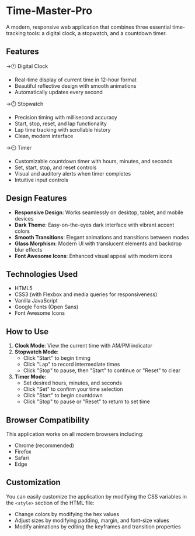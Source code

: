 # Time-Master-Pro

A modern, responsive web application that combines three essential time-tracking tools: a digital clock, a stopwatch, and a countdown timer.

## Features

->🕐 Digital Clock
- Real-time display of current time in 12-hour format
- Beautiful reflective design with smooth animations
- Automatically updates every second

->⏱️ Stopwatch
- Precision timing with millisecond accuracy
- Start, stop, reset, and lap functionality
- Lap time tracking with scrollable history
- Clean, modern interface

->⏲️ Timer
- Customizable countdown timer with hours, minutes, and seconds
- Set, start, stop, and reset controls
- Visual and auditory alerts when timer completes
- Intuitive input controls

## Design Features

- **Responsive Design**: Works seamlessly on desktop, tablet, and mobile devices
- **Dark Theme**: Easy-on-the-eyes dark interface with vibrant accent colors
- **Smooth Transitions**: Elegant animations and transitions between modes
- **Glass Morphism**: Modern UI with translucent elements and backdrop blur effects
- **Font Awesome Icons**: Enhanced visual appeal with modern icons

## Technologies Used

- HTML5
- CSS3 (with Flexbox and media queries for responsiveness)
- Vanilla JavaScript 
- Google Fonts (Open Sans)
- Font Awesome Icons

## How to Use

1. **Clock Mode**: View the current time with AM/PM indicator
2. **Stopwatch Mode**:
   - Click "Start" to begin timing
   - Click "Lap" to record intermediate times
   - Click "Stop" to pause, then "Start" to continue or "Reset" to clear
3. **Timer Mode**:
   - Set desired hours, minutes, and seconds
   - Click "Set" to confirm your time selection
   - Click "Start" to begin countdown
   - Click "Stop" to pause or "Reset" to return to set time

## Browser Compatibility

This application works on all modern browsers including:
- Chrome (recommended)
- Firefox
- Safari
- Edge

## Customization

You can easily customize the application by modifying the CSS variables in the `<style>` section of the HTML file:
- Change colors by modifying the hex values
- Adjust sizes by modifying padding, margin, and font-size values
- Modify animations by editing the keyframes and transition properties
